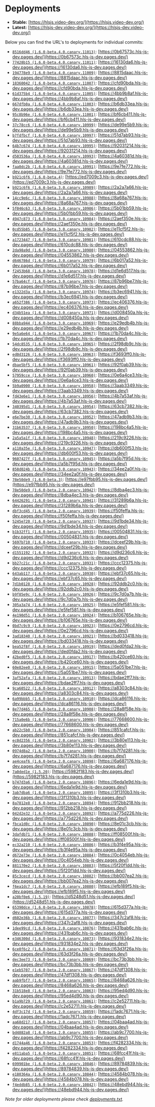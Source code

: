 # Deployments

- **Stable:** [https://hlsjs.video-dev.org/](https://hlsjs.video-dev.org/)
- **Latest:** [https://hlsjs-dev.video-dev.org/](https://hlsjs-dev.video-dev.org/)

Below you can find the URL's to deployments for individual commits:

- [`8516dd46 (1.6.0-beta.4.0.canary.11013)`](https://github.com/video-dev/hls.js/commit/8516dd468c40ea80ae422bcc77834c3fc3fe8146): [https://0b67573c.hls-js-dev.pages.dev/](https://0b67573c.hls-js-dev.pages.dev/)
- [`77428b15 (1.6.0-beta.4.0.canary.11011)`](https://github.com/video-dev/hls.js/commit/77428b151c56028fe62fc2ae65a08802883c79f6): [https://16130da6.hls-js-dev.pages.dev/](https://16130da6.hls-js-dev.pages.dev/)
- [`194778e9 (1.6.0-beta.4.0.canary.11009)`](https://github.com/video-dev/hls.js/commit/194778e93797ad489cd25bab40223b553cdcfab3): [https://8815daac.hls-js-dev.pages.dev/](https://8815daac.hls-js-dev.pages.dev/)
- [`18360042 (1.6.0-beta.4.0.canary.11007)`](https://github.com/video-dev/hls.js/commit/183600423af15dc31d62c9caa53999f92616b1a6): [https://cfd90bda.hls-js-dev.pages.dev/](https://cfd90bda.hls-js-dev.pages.dev/)
- [`61d375b4 (1.6.0-beta.4.0.canary.11005)`](https://github.com/video-dev/hls.js/commit/61d375b40bc76a8c8d06bd53fa921a0d9e7df24d): [https://4bb9b8af.hls-js-dev.pages.dev/](https://4bb9b8af.hls-js-dev.pages.dev/)
- [`667dfb0a (1.6.0-beta.4.0.canary.11003)`](https://github.com/video-dev/hls.js/commit/667dfb0a3dae33e93c45b41e6956a6f4fd17e69d): [https://b6db33ea.hls-js-dev.pages.dev/](https://b6db33ea.hls-js-dev.pages.dev/)
- [`95c8b96e (1.6.0-beta.4.0.canary.11001)`](https://github.com/video-dev/hls.js/commit/95c8b96e70adc27f4d79cd371514fa5c92cc8f6a): [https://bf6cb411.hls-js-dev.pages.dev/](https://bf6cb411.hls-js-dev.pages.dev/)
- [`37c78cc6 (1.6.0-beta.4.0.canary.10999)`](https://github.com/video-dev/hls.js/commit/37c78cc6a017b827f83645fd06bd1d0ce594716c): [https://de99e5b9.hls-js-dev.pages.dev/](https://de99e5b9.hls-js-dev.pages.dev/)
- [`b7fdfbcf (1.6.0-beta.4.0.canary.10997)`](https://github.com/video-dev/hls.js/commit/b7fdfbcfd65507ed65e1d96cae1fa7a75f8ab6de): [https://51d7ab93.hls-js-dev.pages.dev/](https://51d7ab93.hls-js-dev.pages.dev/)
- [`64b7c674 (1.6.0-beta.4.0.canary.10995)`](https://github.com/video-dev/hls.js/commit/64b7c6745ed9131ffe066f9e6f7d896b6958ce66): [https://92031214.hls-js-dev.pages.dev/](https://92031214.hls-js-dev.pages.dev/)
- [`d503536a (1.6.0-beta.4.0.canary.10993)`](https://github.com/video-dev/hls.js/commit/d503536a98b8b06e9899b8ca33b9b505e38503c7): [https://4a60381d.hls-js-dev.pages.dev/](https://4a60381d.hls-js-dev.pages.dev/)
- [`faa0dc2b (1.6.0-beta.4.0.canary.10991)`](https://github.com/video-dev/hls.js/commit/faa0dc2be4d148d25775c06790ef6560ce82e603): [https://9e7fe772.hls-js-dev.pages.dev/](https://9e7fe772.hls-js-dev.pages.dev/)
- [`b921c6f6 (1.6.0-beta.4)`](https://github.com/video-dev/hls.js/commit/b921c6f63e0b191f9ee44658892e1138b275abe3): [https://ed7009c3.hls-js-dev.pages.dev/](https://ed7009c3.hls-js-dev.pages.dev/)
- [`b921c6f6 (1.6.0-beta.3.0.canary.10989)`](https://github.com/video-dev/hls.js/commit/b921c6f63e0b191f9ee44658892e1138b275abe3): [https://2a2a7a66.hls-js-dev.pages.dev/](https://2a2a7a66.hls-js-dev.pages.dev/)
- [`14cc9e6c (1.6.0-beta.3.0.canary.10988)`](https://github.com/video-dev/hls.js/commit/14cc9e6c38414813e3887c69ac7603acabb5cad6): [https://8a68a767.hls-js-dev.pages.dev/](https://8a68a767.hls-js-dev.pages.dev/)
- [`5f046c63 (1.6.0-beta.3.0.canary.10986)`](https://github.com/video-dev/hls.js/commit/5f046c630bacd0bafcd7d4a423506825704e315b): [https://5b01bb59.hls-js-dev.pages.dev/](https://5b01bb59.hls-js-dev.pages.dev/)
- [`4947c873 (1.6.0-beta.3.0.canary.10984)`](https://github.com/video-dev/hls.js/commit/4947c87377ff3a30ce260a11833a1ef5dad360bd): [https://2aef350e.hls-js-dev.pages.dev/](https://2aef350e.hls-js-dev.pages.dev/)
- [`0cd55b85 (1.6.0-beta.3.0.canary.10982)`](https://github.com/video-dev/hls.js/commit/0cd55b85f1b90cf66cf61723a9304e794e978608): [https://e11cf5f2.hls-js-dev.pages.dev/](https://e11cf5f2.hls-js-dev.pages.dev/)
- [`a1723447 (1.6.0-beta.3.0.canary.10981)`](https://github.com/video-dev/hls.js/commit/a172344766fba0e80af1590c7e6f447510ec116a): [https://610cdc88.hls-js-dev.pages.dev/](https://610cdc88.hls-js-dev.pages.dev/)
- [`2da98a9d (1.6.0-beta.3.0.canary.10980)`](https://github.com/video-dev/hls.js/commit/2da98a9d37bef37a8cbd6d94f14fbc43ecaf0d34): [https://04553862.hls-js-dev.pages.dev/](https://04553862.hls-js-dev.pages.dev/)
- [`d646786d (1.6.0-beta.3.0.canary.10979)`](https://github.com/video-dev/hls.js/commit/d646786d21fbb3a17e5ace19eefeb8dbe8f2dd58): [https://6b017a52.hls-js-dev.pages.dev/](https://6b017a52.hls-js-dev.pages.dev/)
- [`f2453b68 (1.6.0-beta.3.0.canary.10978)`](https://github.com/video-dev/hls.js/commit/f2453b68ee0fab5508bf99309ee42227c301f25d): [https://d1e6d517.hls-js-dev.pages.dev/](https://d1e6d517.hls-js-dev.pages.dev/)
- [`57ba64cf (1.6.0-beta.3.0.canary.10976)`](https://github.com/video-dev/hls.js/commit/57ba64cf7f4c7fb292ceb9d718f7e36ce6368fbe): [https://87b96be7.hls-js-dev.pages.dev/](https://87b96be7.hls-js-dev.pages.dev/)
- [`e1322d3a (1.6.0-beta.3.0.canary.10974)`](https://github.com/video-dev/hls.js/commit/e1322d3a43fe8126a0e072b4228bf18b6596133d): [https://b3ec6941.hls-js-dev.pages.dev/](https://b3ec6941.hls-js-dev.pages.dev/)
- [`a652f386 (1.6.0-beta.3.0.canary.10973)`](https://github.com/video-dev/hls.js/commit/a652f3863ed5fd7dec85c8c2515ae497a94aa677): [https://ec406376.hls-js-dev.pages.dev/](https://ec406376.hls-js-dev.pages.dev/)
- [`d34b51ea (1.6.0-beta.3.0.canary.10971)`](https://github.com/video-dev/hls.js/commit/d34b51eadc2d1e62e7693a3085ea8be4e7e87ab2): [https://d008450a.hls-js-dev.pages.dev/](https://d008450a.hls-js-dev.pages.dev/)
- [`88bba944 (1.6.0-beta.3.0.canary.10969)`](https://github.com/video-dev/hls.js/commit/88bba9442f6e1430151e3ae77b88963afbe2199b): [https://e29edb4b.hls-js-dev.pages.dev/](https://e29edb4b.hls-js-dev.pages.dev/)
- [`9e5a6e64 (1.6.0-beta.3.0.canary.10967)`](https://github.com/video-dev/hls.js/commit/9e5a6e647d84347ac107feeed699a6c4efcac762): [https://1b70da4c.hls-js-dev.pages.dev/](https://1b70da4c.hls-js-dev.pages.dev/)
- [`54dc8535 (1.6.0-beta.3.0.canary.10965)`](https://github.com/video-dev/hls.js/commit/54dc8535ae6bca3867b7adcc35930c38176dc136): [https://2f98db9c.hls-js-dev.pages.dev/](https://2f98db9c.hls-js-dev.pages.dev/)
- [`ed0d3126 (1.6.0-beta.3.0.canary.10963)`](https://github.com/video-dev/hls.js/commit/ed0d3126b28b48c93eb2784a7c6fd1da15a67abe): [https://f3693ff0.hls-js-dev.pages.dev/](https://f3693ff0.hls-js-dev.pages.dev/)
- [`dbae5bf5 (1.6.0-beta.3.0.canary.10961)`](https://github.com/video-dev/hls.js/commit/dbae5bf55b8ca35237bd829b4c3183b2cfc58e6b): [https://92f0ab39.hls-js-dev.pages.dev/](https://92f0ab39.hls-js-dev.pages.dev/)
- [`57959cce (1.6.0-beta.3.0.canary.10960)`](https://github.com/video-dev/hls.js/commit/57959cce64622a11ed271a101cd136ccf893c262): [https://0e6a4ce3.hls-js-dev.pages.dev/](https://0e6a4ce3.hls-js-dev.pages.dev/)
- [`5b9a0900 (1.6.0-beta.3.0.canary.10958)`](https://github.com/video-dev/hls.js/commit/5b9a0900e92ad1b7db49176e6c6762bce6b33404): [https://3aab3349.hls-js-dev.pages.dev/](https://3aab3349.hls-js-dev.pages.dev/)
- [`fd43e6e1 (1.6.0-beta.3.0.canary.10956)`](https://github.com/video-dev/hls.js/commit/fd43e6e1788b107169cf1c89cdea333aad786484): [https://4b7a53af.hls-js-dev.pages.dev/](https://4b7a53af.hls-js-dev.pages.dev/)
- [`340395d1 (1.6.0-beta.3.0.canary.10954)`](https://github.com/video-dev/hls.js/commit/340395d1c18ff12e056f2ee4a70a8b4dbd574248): [https://63cb7382.hls-js-dev.pages.dev/](https://63cb7382.hls-js-dev.pages.dev/)
- [`e6e7be30 (1.6.0-beta.3.0.canary.10952)`](https://github.com/video-dev/hls.js/commit/e6e7be3058ebb3aaeff7cc8dc1e642ff4a0337f7): [https://47adb9b3.hls-js-dev.pages.dev/](https://47adb9b3.hls-js-dev.pages.dev/)
- [`31b63537 (1.6.0-beta.3.0.canary.10950)`](https://github.com/video-dev/hls.js/commit/31b63537f60973066db9e4781cfc5d26d8fb6937): [https://198bc4a5.hls-js-dev.pages.dev/](https://198bc4a5.hls-js-dev.pages.dev/)
- [`2a5a5a1f (1.6.0-beta.3.0.canary.10948)`](https://github.com/video-dev/hls.js/commit/2a5a5a1fee0be7d61ff1a1a6fef0e70b4683c45c): [https://219c9226.hls-js-dev.pages.dev/](https://219c9226.hls-js-dev.pages.dev/)
- [`a110a35e (1.6.0-beta.3.0.canary.10947)`](https://github.com/video-dev/hls.js/commit/a110a35ee8999f5a44baff16320fbfb8bd982e61): [https://db600f53.hls-js-dev.pages.dev/](https://db600f53.hls-js-dev.pages.dev/)
- [`9607427f (1.6.0-beta.3.0.canary.10945)`](https://github.com/video-dev/hls.js/commit/9607427f7223ab017639191ffd0d7a0cf02c3ebf): [https://a5b7f95d.hls-js-dev.pages.dev/](https://a5b7f95d.hls-js-dev.pages.dev/)
- [`858d024b (1.6.0-beta.3.0.canary.10943)`](https://github.com/video-dev/hls.js/commit/858d024b2318f0954e7aa61354e51e5fd722ea72): [https://34ee2a0f.hls-js-dev.pages.dev/](https://34ee2a0f.hls-js-dev.pages.dev/)
- [`78e50de9 (1.6.0-beta.3)`](https://github.com/video-dev/hls.js/commit/78e50de9f8b385864ba93393e7a36f09f7700373): [https://e97fbb95.hls-js-dev.pages.dev/](https://e97fbb95.hls-js-dev.pages.dev/)
- [`78e50de9 (1.6.0-beta.2.0.canary.10942)`](https://github.com/video-dev/hls.js/commit/78e50de9f8b385864ba93393e7a36f09f7700373): [https://8dba4ec3.hls-js-dev.pages.dev/](https://8dba4ec3.hls-js-dev.pages.dev/)
- [`64426291 (1.6.0-beta.2.0.canary.10941)`](https://github.com/video-dev/hls.js/commit/644262914c665fb348e701e04074ead600819880): [https://31289b6a.hls-js-dev.pages.dev/](https://31289b6a.hls-js-dev.pages.dev/)
- [`dbf3cd45 (1.6.0-beta.2.0.canary.10939)`](https://github.com/video-dev/hls.js/commit/dbf3cd454064bacc4598f18f839e128c5d04d7bf): [https://f50feffa.hls-js-dev.pages.dev/](https://f50feffa.hls-js-dev.pages.dev/)
- [`5245e720 (1.6.0-beta.2.0.canary.10937)`](https://github.com/video-dev/hls.js/commit/5245e7209e0dba4c23373b56207791ed4bec7db8): [https://9d1bde34.hls-js-dev.pages.dev/](https://9d1bde34.hls-js-dev.pages.dev/)
- [`b1b32ff1 (1.6.0-beta.2.0.canary.10935)`](https://github.com/video-dev/hls.js/commit/b1b32ff1add7c6d00bdf2b1e5fbeb366fc038fe5): [https://00504831.hls-js-dev.pages.dev/](https://00504831.hls-js-dev.pages.dev/)
- [`5697b710 (1.6.0-beta.2.0.canary.10933)`](https://github.com/video-dev/hls.js/commit/5697b7104dbb7a206b714e89d1f8b4bd6730b0c2): [https://dceef29b.hls-js-dev.pages.dev/](https://dceef29b.hls-js-dev.pages.dev/)
- [`d1551192 (1.6.0-beta.2.0.canary.10932)`](https://github.com/video-dev/hls.js/commit/d15511921c80efb0698697f136acd522e2844c1f): [https://d9d236c6.hls-js-dev.pages.dev/](https://d9d236c6.hls-js-dev.pages.dev/)
- [`bb27c21c (1.6.0-beta.2.0.canary.10931)`](https://github.com/video-dev/hls.js/commit/bb27c21cd2bebb7dcf379390031b038120ff0885): [https://ccc12375.hls-js-dev.pages.dev/](https://ccc12375.hls-js-dev.pages.dev/)
- [`643ab117 (1.6.0-beta.2.0.canary.10930)`](https://github.com/video-dev/hls.js/commit/643ab117323418c5da1f0caa0482968a15207bb0): [https://ebf37c65.hls-js-dev.pages.dev/](https://ebf37c65.hls-js-dev.pages.dev/)
- [`7d1b0128 (1.6.0-beta.2.0.canary.10928)`](https://github.com/video-dev/hls.js/commit/7d1b0128abea831efd2767f3a42e94b5da53557b): [https://92ddb2c0.hls-js-dev.pages.dev/](https://92ddb2c0.hls-js-dev.pages.dev/)
- [`b9f85e9c (1.6.0-beta.2.0.canary.10926)`](https://github.com/video-dev/hls.js/commit/b9f85e9c78210bd4858fb6c84d6f9981fce1b17a): [https://9c7d0a7b.hls-js-dev.pages.dev/](https://9c7d0a7b.hls-js-dev.pages.dev/)
- [`305a3a74 (1.6.0-beta.2.0.canary.10925)`](https://github.com/video-dev/hls.js/commit/305a3a7477463a4d14ea3a08c83e2d864a56373a): [https://e5fef581.hls-js-dev.pages.dev/](https://e5fef581.hls-js-dev.pages.dev/)
- [`4e190d51 (1.6.0-beta.2.0.canary.10924)`](https://github.com/video-dev/hls.js/commit/4e190d5165b2d0006fb1a0bb1d1266d90b168f41): [https://b106765e.hls-js-dev.pages.dev/](https://b106765e.hls-js-dev.pages.dev/)
- [`0bd7c9c9 (1.6.0-beta.2.0.canary.10923)`](https://github.com/video-dev/hls.js/commit/0bd7c9c99c9c737f97be5b0dd97f72c80693ee6a): [https://0e2796cd.hls-js-dev.pages.dev/](https://0e2796cd.hls-js-dev.pages.dev/)
- [`3ad18340 (1.6.0-beta.2.0.canary.10921)`](https://github.com/video-dev/hls.js/commit/3ad183409b9a1e8ee8b98bb78da4b115576ed9b9): [https://bd033418.hls-js-dev.pages.dev/](https://bd033418.hls-js-dev.pages.dev/)
- [`bea52f8f (1.6.0-beta.2.0.canary.10919)`](https://github.com/video-dev/hls.js/commit/bea52f8fdfeeae1cebd8c15ae283e79e84e0ecf9): [https://ded0fda2.hls-js-dev.pages.dev/](https://ded0fda2.hls-js-dev.pages.dev/)
- [`42bed0f5 (1.6.0-beta.2.0.canary.10917)`](https://github.com/video-dev/hls.js/commit/42bed0f5dbf4f6e72bd4427f7d22fe9031689a09): [https://b420ce60.hls-js-dev.pages.dev/](https://b420ce60.hls-js-dev.pages.dev/)
- [`60e82ee0 (1.6.0-beta.2.0.canary.10915)`](https://github.com/video-dev/hls.js/commit/60e82ee05b3fa4ee30249e736fec5cc8260ea6d9): [https://5a051be7.hls-js-dev.pages.dev/](https://5a051be7.hls-js-dev.pages.dev/)
- [`3af52afa (1.6.0-beta.2.0.canary.10913)`](https://github.com/video-dev/hls.js/commit/3af52afaf9df384f60edcf83edff99211f1d50f4): [https://bdae2ff7.hls-js-dev.pages.dev/](https://bdae2ff7.hls-js-dev.pages.dev/)
- [`9ca60522 (1.6.0-beta.2.0.canary.10912)`](https://github.com/video-dev/hls.js/commit/9ca605229bda43a60f48ceb9d16c1f1e0f065b7d): [https://a8303c84.hls-js-dev.pages.dev/](https://a8303c84.hls-js-dev.pages.dev/)
- [`6a99bbb5 (1.6.0-beta.2.0.canary.10910)`](https://github.com/video-dev/hls.js/commit/6a99bbb552dbbaca9107e2ee82823f483208e757): [https://dca86116.hls-js-dev.pages.dev/](https://dca86116.hls-js-dev.pages.dev/)
- [`8e77d465 (1.6.0-beta.2.0.canary.10908)`](https://github.com/video-dev/hls.js/commit/8e77d46506c2d019f556696fc15228f31dfe3b6c): [https://28a8f58e.hls-js-dev.pages.dev/](https://28a8f58e.hls-js-dev.pages.dev/)
- [`715a0e6b (1.6.0-beta.2.0.canary.10906)`](https://github.com/video-dev/hls.js/commit/715a0e6bb7ec18e0a6769700fa8d897ac6b43310): [https://77668600.hls-js-dev.pages.dev/](https://77668600.hls-js-dev.pages.dev/)
- [`ab22c5b0 (1.6.0-beta.2.0.canary.10904)`](https://github.com/video-dev/hls.js/commit/ab22c5b066ff44eeccaef83d07df36f6043a2ce5): [https://851cafcf.hls-js-dev.pages.dev/](https://851cafcf.hls-js-dev.pages.dev/)
- [`ec0d2356 (1.6.0-beta.2.0.canary.10902)`](https://github.com/video-dev/hls.js/commit/ec0d2356e3d3c64dda1468835968fba774038d5c): [https://3b80e113.hls-js-dev.pages.dev/](https://3b80e113.hls-js-dev.pages.dev/)
- [`0974d8a2 (1.6.0-beta.2.0.canary.10900)`](https://github.com/video-dev/hls.js/commit/0974d8a2607804df4f31ce4bceecd04531917b24): [https://b7f7d281.hls-js-dev.pages.dev/](https://b7f7d281.hls-js-dev.pages.dev/)
- [`ae4ceaf6 (1.6.0-beta.2.0.canary.10898)`](https://github.com/video-dev/hls.js/commit/ae4ceaf6a01070c08bece3e9666a1ff81275b63c): [https://6a687176.hls-js-dev.pages.dev/](https://6a687176.hls-js-dev.pages.dev/)
- [`7a0ded1e (1.5.20)`](https://github.com/video-dev/hls.js/commit/7a0ded1e72115ee24a8122a06d5b8ed0eddfb2ed): [https://5982f183.hls-js-dev.pages.dev/](https://5982f183.hls-js-dev.pages.dev/)
- [`b747d3a6 (1.6.0-beta.2.0.canary.10896)`](https://github.com/video-dev/hls.js/commit/b747d3a67c1a91933a983c5ad9e6be9551a4f3d5): [https://6eda1e9d.hls-js-dev.pages.dev/](https://6eda1e9d.hls-js-dev.pages.dev/)
- [`3ab7dba6 (1.6.0-beta.2.0.canary.10895)`](https://github.com/video-dev/hls.js/commit/3ab7dba622d3b38fc44e890f2b1b413f28380b8e): [https://3f1310b3.hls-js-dev.pages.dev/](https://3f1310b3.hls-js-dev.pages.dev/)
- [`8a7812e8 (1.6.0-beta.2.0.canary.10894)`](https://github.com/video-dev/hls.js/commit/8a7812e81acc9ccbf00bd5fa33335a75028d7e72): [https://912bb218.hls-js-dev.pages.dev/](https://912bb218.hls-js-dev.pages.dev/)
- [`042d2e32 (1.6.0-beta.2.0.canary.10892)`](https://github.com/video-dev/hls.js/commit/042d2e32d3194b45b696b6bda44365e9e8e9e738): [https://a775d226.hls-js-dev.pages.dev/](https://a775d226.hls-js-dev.pages.dev/)
- [`fbca1d0c (1.6.0-beta.2.0.canary.10890)`](https://github.com/video-dev/hls.js/commit/fbca1d0c498e3ef5907bc4ea6173324106627cb6): [https://8e01c3cb.hls-js-dev.pages.dev/](https://8e01c3cb.hls-js-dev.pages.dev/)
- [`3dafdb71 (1.6.0-beta.2.0.canary.10888)`](https://github.com/video-dev/hls.js/commit/3dafdb71489625d572e8f44423962c4c9ecdcd1e): [https://ff08500f.hls-js-dev.pages.dev/](https://ff08500f.hls-js-dev.pages.dev/)
- [`ec32a210 (1.6.0-beta.2.0.canary.10886)`](https://github.com/video-dev/hls.js/commit/ec32a210241396590710187a260deb55003f9c72): [https://b3f4e95a.hls-js-dev.pages.dev/](https://b3f4e95a.hls-js-dev.pages.dev/)
- [`d672e73e (1.6.0-beta.2.0.canary.10884)`](https://github.com/video-dev/hls.js/commit/d672e73ef1a2d92a160192b7c5b02e125ef55d04): [https://0c4054eb.hls-js-dev.pages.dev/](https://0c4054eb.hls-js-dev.pages.dev/)
- [`881170e2 (1.6.0-beta.2.0.canary.10883)`](https://github.com/video-dev/hls.js/commit/881170e204741a44e4f93533067bea82c71de322): [https://5f20f1dd.hls-js-dev.pages.dev/](https://5f20f1dd.hls-js-dev.pages.dev/)
- [`85c3cecd (1.6.0-beta.2.0.canary.10882)`](https://github.com/video-dev/hls.js/commit/85c3cecd213ac8a0e26db52ee80ca36bfb2fcd4c): [https://bb007ea2.hls-js-dev.pages.dev/](https://bb007ea2.hls-js-dev.pages.dev/)
- [`f6ea1dc7 (1.6.0-beta.2.0.canary.10880)`](https://github.com/video-dev/hls.js/commit/f6ea1dc7aa0830ae6b061a4234ab072241864179): [https://efb189f5.hls-js-dev.pages.dev/](https://efb189f5.hls-js-dev.pages.dev/)
- [`a20bf0e6 (1.5.19)`](https://github.com/video-dev/hls.js/commit/a20bf0e6a3b5ac97c0b4b5c22d4149fbdd3611d1): [https://d5248d51.hls-js-dev.pages.dev/](https://d5248d51.hls-js-dev.pages.dev/)
- [`65390dce (1.6.0-beta.2.0.canary.10878)`](https://github.com/video-dev/hls.js/commit/65390dce24a8cfb28b7f3dfa8cdb0f65b7947dd7): [https://615d377a.hls-js-dev.pages.dev/](https://615d377a.hls-js-dev.pages.dev/)
- [`d602e36b (1.6.0-beta.2.0.canary.10877)`](https://github.com/video-dev/hls.js/commit/d602e36b25f77d0fd9105945380ba1666a38600d): [https://347c2af8.hls-js-dev.pages.dev/](https://347c2af8.hls-js-dev.pages.dev/)
- [`1dee99cd (1.6.0-beta.2.0.canary.10876)`](https://github.com/video-dev/hls.js/commit/1dee99cdec0fa598eb994935b2630b7d7f1599f9): [https://431bab6c.hls-js-dev.pages.dev/](https://431bab6c.hls-js-dev.pages.dev/)
- [`e346300d (1.6.0-beta.2.0.canary.10873)`](https://github.com/video-dev/hls.js/commit/e346300dc54adc763184204b3b6135c8e860483c): [https://931834e2.hls-js-dev.pages.dev/](https://931834e2.hls-js-dev.pages.dev/)
- [`6ce0f6c2 (1.6.0-beta.2.0.canary.10871)`](https://github.com/video-dev/hls.js/commit/6ce0f6c2c78a9d36c521752e2504a99aed277426): [https://63d3f26a.hls-js-dev.pages.dev/](https://63d3f26a.hls-js-dev.pages.dev/)
- [`dec3ee73 (1.6.0-beta.2.0.canary.10869)`](https://github.com/video-dev/hls.js/commit/dec3ee736c11cab42babe482f2b5ce073d5612dd): [https://bc73b3bb.hls-js-dev.pages.dev/](https://bc73b3bb.hls-js-dev.pages.dev/)
- [`e1eb5707 (1.6.0-beta.2.0.canary.10867)`](https://github.com/video-dev/hls.js/commit/e1eb5707fa5baad61adf6f13330a3ad6f71ff465): [https://47df1308.hls-js-dev.pages.dev/](https://47df1308.hls-js-dev.pages.dev/)
- [`aab9fbf7 (1.6.0-beta.2.0.canary.10865)`](https://github.com/video-dev/hls.js/commit/aab9fbf7f3b3452f31898b2e0939588872d3a9ae): [https://8468a626.hls-js-dev.pages.dev/](https://8468a626.hls-js-dev.pages.dev/)
- [`31b518e8 (1.6.0-beta.2.0.canary.10863)`](https://github.com/video-dev/hls.js/commit/31b518e8361fc60f7a6a54a2e43d040578623b48): [https://95ed4d90.hls-js-dev.pages.dev/](https://95ed4d90.hls-js-dev.pages.dev/)
- [`b1a9b729 (1.6.0-beta.2.0.canary.10861)`](https://github.com/video-dev/hls.js/commit/b1a9b72927e5d87673a2fd8d795ac7a6083e1939): [https://c2e52711.hls-js-dev.pages.dev/](https://c2e52711.hls-js-dev.pages.dev/)
- [`4df3c17d (1.6.0-beta.2.0.canary.10859)`](https://github.com/video-dev/hls.js/commit/4df3c17d310aa46243292ec1060425a6ea24c36c): [https://1adc7671.hls-js-dev.pages.dev/](https://1adc7671.hls-js-dev.pages.dev/)
- [`aa68d217 (1.6.0-beta.2.0.canary.10857)`](https://github.com/video-dev/hls.js/commit/aa68d217d8fde0ddef42560a89a86de71f234b29): [https://04baa4ad.hls-js-dev.pages.dev/](https://04baa4ad.hls-js-dev.pages.dev/)
- [`bd4882a8 (1.6.0-beta.2.0.canary.10855)`](https://github.com/video-dev/hls.js/commit/bd4882a8faa742304db85c385f94519405261789): [https://ab9c7700.hls-js-dev.pages.dev/](https://ab9c7700.hls-js-dev.pages.dev/)
- [`d1744a46 (1.6.0-beta.2.0.canary.10853)`](https://github.com/video-dev/hls.js/commit/d1744a460c3076e2afd93b6ee6d7d0c6eeedbca5): [https://f4282334.hls-js-dev.pages.dev/](https://f4282334.hls-js-dev.pages.dev/)
- [`e811aba5 (1.6.0-beta.2.0.canary.10851)`](https://github.com/video-dev/hls.js/commit/e811aba525e14a2906074d913f4eced239bf412b): [https://68fcc41f.hls-js-dev.pages.dev/](https://68fcc41f.hls-js-dev.pages.dev/)
- [`699901be (1.6.0-beta.2.0.canary.10846)`](https://github.com/video-dev/hls.js/commit/699901bedf8421a2798afdf2506c2fe00044f372): [https://89784839.hls-js-dev.pages.dev/](https://89784839.hls-js-dev.pages.dev/)
- [`e180364a (1.6.0-beta.2.0.canary.10844)`](https://github.com/video-dev/hls.js/commit/e180364a70228a77895a71419880c58c8419d3f9): [https://4584b078.hls-js-dev.pages.dev/](https://4584b078.hls-js-dev.pages.dev/)
- [`f4eddb85 (1.6.0-beta.2.0.canary.10842)`](https://github.com/video-dev/hls.js/commit/f4eddb856727f1cd51c30a500aa1457487c67288): [https://48ebd944.hls-js-dev.pages.dev/](https://48ebd944.hls-js-dev.pages.dev/)

_Note for older deployments please check [deployments.txt](./deployments.txt)._
